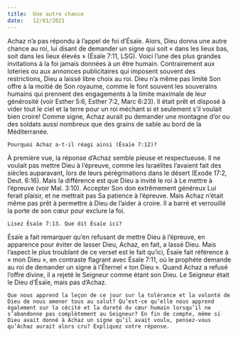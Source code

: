```yaml
---
title:  Une autre chance
date:   12/01/2021
---
```


Achaz n’a pas répondu à l’appel de foi d’Ésaïe. Alors, Dieu donna une autre chance au roi, lui disant de demander un signe qui soit « dans les lieux bas, soit dans les lieux élevés » (Ésaïe 7:11, LSG). Voici l’une des plus grandes invitations à la foi jamais données à un être humain. Contrairement aux loteries ou aux annonces publicitaires qui imposent souvent des restrictions, Dieu a laissé libre choix au roi. Dieu n’a même pas limité Son offre à la moitié de Son royaume, comme le font souvent les souverains humains qui prennent des engagements à la limite maximale de leur générosité (voir Esther 5:6, Esther 7:2, Marc 6:23). Il était prêt et disposé à vider tout le ciel et la terre pour un roi méchant si et seulement s’il voulait bien croire! Comme signe, Achaz aurait pu demander une montagne d’or ou des soldats aussi nombreux que des grains de sable au bord de la Méditerranée.

`Pourquoi Achaz a-t-il réagi ainsi (Ésaïe 7:12)?`

À première vue, la réponse d’Achaz semble pieuse et respectueuse. Il ne voulait pas mettre Dieu à l’épreuve, comme les Israélites l’avaient fait des siècles auparavant, lors de leurs pérégrinations dans le désert (Exode 17:2, Deut. 6:16). Mais la différence est que Dieu a invité le roi à Le mettre à l’épreuve (voir Mal. 3:10). Accepter Son don extrêmement généreux Lui ferait plaisir, et ne mettrait pas Sa patience à l’épreuve. Mais Achaz n’était même pas prêt à permettre à Dieu de l’aider à croire. Il a barré et verrouillé la porte de son cœur pour exclure la foi.

`Lisez Ésaïe 7:13. Que dit Ésaïe ici?`

Ésaïe a fait remarquer qu’en refusant de mettre Dieu à l’épreuve, en apparence pour éviter de lasser Dieu, Achaz, en fait, a lassé Dieu. Mais l’aspect le plus troublant de ce verset est le fait qu’ici, Ésaïe fait référence à « mon Dieu », en contraste flagrant avec Ésaïe 7:11, où le prophète demande au roi de demander un signe à l’Éternel « ton Dieu ». Quand Achaz a refusé l’offre divine, il a rejeté le Seigneur comme étant son Dieu. Le Seigneur était le Dieu d’Ésaïe, mais pas d’Achaz.

`Que nous apprend la leçon de ce jour sur la tolérance et la volonté de Dieu de nous amener tous au salut? Qu’est-ce qu’elle nous apprend également sur la cécité et la dureté du cœur humain lorsqu’il ne s’abandonne pas complètement au Seigneur? En fin de compte, même si Dieu avait donné à Achaz un signe qu’il avait voulu, pensez-vous qu’Achaz aurait alors cru? Expliquez votre réponse.`